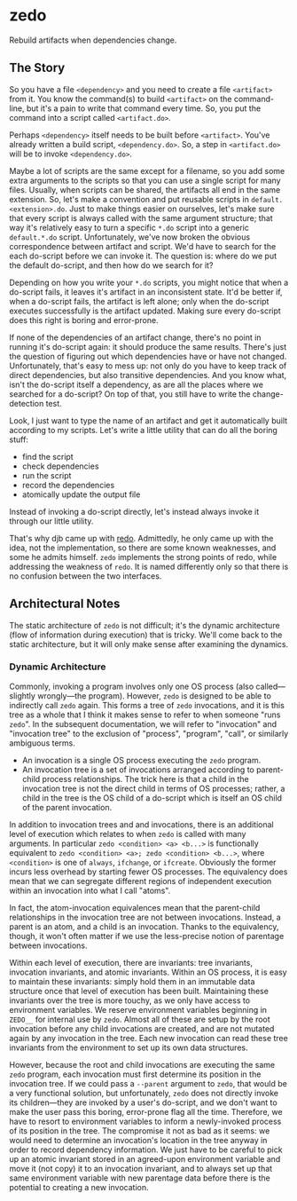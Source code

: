 # zedo

Rebuild artifacts when dependencies change.

## The Story

So you have a file `<dependency>` and you need to create a file `<artifact>` from it.
You know the command(s) to build `<artifact>` on the command-line, but it's a pain to write that command every time.
So, you put the command into a script called `<artifact.do>`.

Perhaps `<dependency>` itself needs to be built before `<artifact>`.
You've already written a build script, `<dependency.do>`.
So, a step in `<artifact.do>` will be to invoke `<dependency.do>`.

Maybe a lot of scripts are the same except for a filename, so you add some extra arguments to the scripts so that you can use a single script for many files.
Usually, when scripts can be shared, the artifacts all end in the same extension.
So, let's make a convention and put reusable scripts in `default.<extension>.do`.
Just to make things easier on ourselves, let's make sure that every script is always called with the same argument structure; that way it's relatively easy to turn a specific `*.do` script into a generic `default.*.do` script.
Unfortunately, we've now broken the obvious correspondence between artifact and script.
We'd have to search for the each do-script before we can invoke it.
The question is: where do we put the default do-script, and then how do we search for it?

Depending on how you write your `*.do` scripts, you might notice that when a do-script fails, it leaves it's artifact in an inconsistent state.
It'd be better if, when a do-script fails, the artifact is left alone; only when the do-script executes successfully is the artifact updated.
Making sure every do-script does this right is boring and error-prone.

If none of the dependencies of an artifact change, there's no point in running it's do-script again: it should produce the same results.
There's just the question of figuring out which dependencies have or have not changed.
Unfortunately, that's easy to mess up: not only do you have to keep track of direct dependencies, but also transitive dependencies.
And you know what, isn't the do-script itself a dependency, as are all the places where we searched for a do-script?
On top of that, you still have to write the change-detection test.

Look, I just want to type the name of an artifact and get it automatically built according to my scripts.
Let's write a little utility that can do all the boring stuff:

  * find the script
  * check dependencies
  * run the script
  * record the dependencies
  * atomically update the output file

Instead of invoking a do-script directly, let's instead always invoke it through our little utility.

That's why djb came up with [redo](https://cr.yp.to/redo.html).
Admittedly, he only came up with the idea, not the implementation, so there are some known weaknesses, and some he admits himself.
`zedo` implements the strong points of redo, while addressing the weakness of `redo`.
It is named differently only so that there is no confusion between the two interfaces.

## Architectural Notes

The static architecture of `zedo` is not difficult; it's the dynamic architecture (flow of information during execution) that is tricky.
We'll come back to the static architecture, but it will only make sense after examining the dynamics.

### Dynamic Architecture

Commonly, invoking a program involves only one OS process (also called—slightly wrongly—the program).
However, `zedo` is designed to be able to indirectly call `zedo` again.
This forms a tree of `zedo` invocations, and it is this tree as a whole that I think it makes sense to refer to when someone "runs `zedo`".
In the subsequent documentation, we will refer to "invocation" and "invocation tree" to the exclusion of "process", "program", "call", or similarly ambiguous terms.

  * An invocation is a single OS process executing the `zedo` program.
  * An invocation tree is a set of invocations arranged according to parent-child process relationships.
    The trick here is that a child in the invocation tree is not the direct child in terms of OS processes; rather, a child in the tree is the OS child of a do-script which is itself an OS child of the parent invocation.

In addition to invocation trees and and invocations, there is an additional level of execution which relates to when `zedo` is called with many arguments.
In particular `zedo <condition> <a> <b...>` is functionally equivalent to `zedo <condition> <a>; zedo <condition> <b...>`, where `<condition>` is one of `always`, `ifchange`, or `ifcreate`.
Obviously the former incurs less overhead by starting fewer OS processes.
The equivalency does mean that we can segregate different regions of independent execution within an invocation into what I call "atoms".

In fact, the atom-invocation equivalences mean that the parent-child relationships in the invocation tree are not between invocations.
Instead, a parent is an atom, and a child is an invocation.
Thanks to the equivalency, though, it won't often matter if we use the less-precise notion of parentage between invocations.



Within each level of execution, there are invariants: tree invariants, invocation invariants, and atomic invariants.
Within an OS process, it is easy to maintain these invariants: simply hold them in an immutable data structure once that level of execution has been built.
Maintaining these invariants over the tree is more touchy, as we only have access to environment variables.
We reserve environment variables beginning in `ZEDO__` for internal use by `zedo`.
Almost all of these are setup by the root invocation before any child invocations are created, and are not mutated again by any invocation in the tree.
Each new invocation can read these tree invariants from the environment to set up its own data structures.

However, because the root and child invocations are executing the same `zedo` program, each invocation must first determine its position in the invocation tree.
If we could pass a `--parent` argument to `zedo`, that would be a very functional solution, but unfortunately, `zedo` does not directly invoke its children—they are invoked by a user's do-script, and we don't want to make the user pass this boring, error-prone flag all the time.
Therefore, we have to resort to environment variables to inform a newly-invoked process of its position in the tree.
The compromise it not as bad as it seems: we would need to determine an invocation's location in the tree anyway in order to record dependency information.
We just have to be careful to pick up an atomic invariant stored in an agreed-upon environment variable and move it (not copy) it to an invocation invariant, and to always set up that same environment variable with new parentage data before there is the potential to creating a new invocation.

